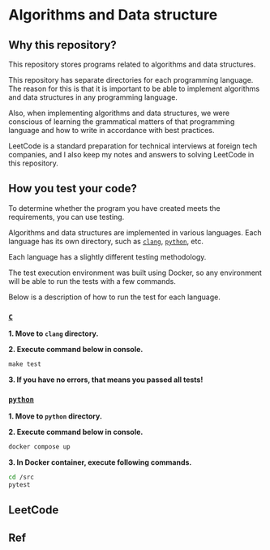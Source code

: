 # Algorithms and Data structure

## Why this repository?
This repository stores programs related to algorithms and data structures.

This repository has separate directories for each programming language. The reason for this is that it is important to be able to implement algorithms and data structures in any programming language.

Also, when implementing algorithms and data structures, we were conscious of learning the grammatical matters of that programming language and how to write in accordance with best practices.

LeetCode is a standard preparation for technical interviews at foreign tech companies, and I also keep my notes and answers to solving LeetCode in this repository.

## How you test your code?

To determine whether the program you have created meets the requirements, you can use testing.

Algorithms and data structures are implemented in various languages. Each language has its own directory, such as [`clang`](clang), [`python`](python), etc.

Each language has a slightly different testing methodology.

The test execution environment was built using Docker, so any environment will be able to run the tests with a few commands.

Below is a description of how to run the test for each language.

### [`C`](clang)

**1. Move to `clang` directory.**

**2. Execute command below in console.**
```Makefile
make test
```

**3. If you have no errors, that means you passed all tests!**



### [`python`](python)

**1. Move to `python` directory.**

**2. Execute command below in console.**
```sh
docker compose up
```

**3. In Docker container, execute following commands.**
```sh
cd /src
pytest
```


## LeetCode


## Ref
